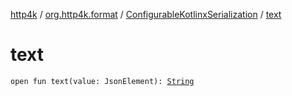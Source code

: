 [http4k](../../index.md) / [org.http4k.format](../index.md) / [ConfigurableKotlinxSerialization](index.md) / [text](./text.md)

# text

`open fun text(value: JsonElement): `[`String`](https://kotlinlang.org/api/latest/jvm/stdlib/kotlin/-string/index.html)